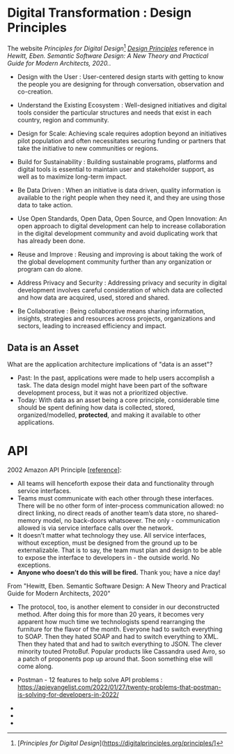 

# Digital Transformation : Design Principles

The website *Principles for Digital Design*[^Principles-1] [*Design Principles*](https://digitalprinciples.org/principles/) reference in *Hewitt, Eben. Semantic Software Design: A New Theory and Practical Guide for Modern Architects, 2020.*.

- Design with the User : User-centered design starts with getting to know the people you are designing for through conversation, observation and co-creation.

- Understand the Existing Ecosystem : Well-designed initiatives and digital tools consider the particular structures and needs that exist in each country, region and community.

- Design for Scale: Achieving scale requires adoption beyond an initiatives pilot population and often necessitates securing funding or partners that take the initiative to new communities or regions.

- Build for Sustainability : Building sustainable programs, platforms and digital tools is essential to maintain user and stakeholder support, as well as to maximize long-term impact.

- Be Data Driven : When an initiative is data driven, quality information is available to the right people when they need it, and they are using those data to take action.

- Use Open Standards, Open Data, Open Source, and Open Innovation: An open approach to digital development can help to increase collaboration in the digital development community and avoid duplicating work that has already been done.

- Reuse and Improve : Reusing and improving is about taking the work of the global development community further than any organization or program can do alone.

- Address Privacy and Security : Addressing privacy and security in digital development involves careful consideration of which data are collected and how data are acquired, used, stored and shared.

- Be Collaborative : Being collaborative means sharing information, insights, strategies and resources across projects, organizations and sectors, leading to increased efficiency and impact.


## Data is an Asset
What are the application architecture implications of "data is an asset"?
- Past: In the past, applications were made to help users accomplish a task.  The data design model might have been part of the software development process, but it was not a prioritized objective.   
- Today: With data as an asset being a core principle, considerable time should be spent defining how data is collected, stored, organized/modelled, __protected__, and making it available to other applications.


# API
2002 Amazon API Principle [[reference](https://apievangelist.com/2012/01/12/the-secret-to-amazons-success-internal-apis/)]:
- All teams will henceforth expose their data and functionality through service interfaces.
- Teams must communicate with each other through these interfaces.
There will be no other form of inter-process communication allowed: no direct linking, no direct reads of another team’s data store, no shared-memory model, no back-doors whatsoever. The only - communication allowed is via service interface calls over the network.
- It doesn’t matter what technology they use.
All service interfaces, without exception, must be designed from the ground up to be externalizable. That is to say, the team must plan and design to be able to expose the interface to developers in - the outside world. No exceptions.
- __Anyone who doesn’t do this will be fired.__  Thank you; have a nice day!

From "Hewitt, Eben. Semantic Software Design: A New Theory and Practical Guide for Modern Architects, 2020"
- The protocol, too, is another element to consider in our deconstructed method. After doing this for more than 20 years, it becomes very apparent how much time we technologists spend rearranging the furniture for the flavor of the month. Everyone had to switch everything to SOAP. Then they hated SOAP and had to switch everything to XML. Then they hated that and had to switch everything to JSON. The clever minority touted ProtoBuf. Popular products like Cassandra used Avro, so a patch of proponents pop up around that. Soon something else will come along.


- Postman - 12 features to help solve API problems : https://apievangelist.com/2022/01/27/twenty-problems-that-postman-is-solving-for-developers-in-2022/




- [^Principles-1]: [*Principles for Digital Design*](https://digitalprinciples.org/principles/]

- [^Principles-2]: [*TOGAF Architecture Principles*](https://pubs.opengroup.org/architecture/togaf8-doc/arch/chap29.html)

- [^Principles-3]: [Hewitt, Eben. Semantic Software Design: A New Theory and Practical Guide for Modern Architects, 2020.](www.worldcat.org/isbn/978-1-4920-4594-6)
